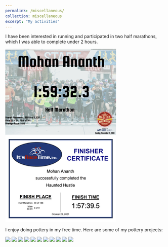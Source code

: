 ```yaml
---
permalink: /miscellaneous/
collection: miscellaneous
excerpt: "My activities"
---
```


I have been interested in running and participated in two half marathons, which I was able to complete under 2 hours.
<p float="left">
  <img src="/images/Madison_Marathon_2021.png" width="350" />
  <img src="/images/Haunted_Hustle_2021.png" width="350" /> 
</p>

I enjoy doing pottery in my free time. Here are some of my pottery projects:
<p float="left">  
  <img src="/images/pottery1.png" width="250" />
  <img src="/images/pottery2.png" width="250" />
  <img src="/images/pottery3.png" width="250" />
  <img src="/images/pottery4.png" width="250" />
  <img src="/images/pottery5.png" width="250" />
  <img src="/images/pottery6.png" width="250" />
  <img src="/images/pottery7.png" width="250" />
  <img src="/images/pottery8.png" width="250" />
  <img src="/images/pottery9.png" width="250" />
  <img src="/images/pottery10.png" width="250" />
  <img src="/images/pottery11.png" width="250" />
</p>
